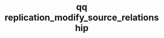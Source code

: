 ---
category: replication
command: replication_modify_source_relationship
optional_options:
- alternate: []
  help: Unique identifier of the source replication relationship
  name: --id
  required: true
- alternate: []
  help: The target IP address
  name: --new-target-address
  required: false
- alternate: []
  help: Network port to replicate to on the target
  name: --new-target-port
  required: false
- alternate:
  - --timezone
  help: The timezone for the relationship's blackout windows (e.g. America/Los_Angeles
    or UTC). See the time_list_timezones qq command for a complete list of supported
    timezones.
  name: -z
  required: false
permalink: /qq-cli-command-guide/replication/replication_modify_source_relationship.html
positional_options: []
sidebar: qq_cli_command_reference_sidebar
summary: This section explains how to use the <code>qq replication_modify_source_relationship</code>
  command.
synopsis: Modify an existing source replication relationship.
title: qq replication_modify_source_relationship
usage: "qq replication_modify_source_relationship [-h] --id ID [--new-target-address\
  \ NEW_TARGET_ADDRESS] [--new-target-port NEW_TARGET_PORT] [-z TIMEZONE]\n    [--enable-replication\
  \ {true,false}] [--set-source-directory-read-only {true,false}] [--map-local-ids-to-nfs-ids\
  \ {true,false}]"
zendesk_source: qq CLI Command Guide

---